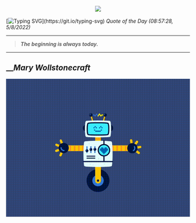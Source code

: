 <p align='center'><img src='https://komarev.com/ghpvc/?username=hungpurdie&label=Total+Vistors&color=brightgreen&style=plastic'></p> 

[![Typing SVG](https://readme-typing-svg.herokuapp.com?font=Press+Start+2P&color=C2F784&size=35&width=900&height=100&lines=Hello+World%2C+I'm+Hung+!)](https://git.io/typing-svg) 
 _Quote of the Day (08:57:28, 5/8/2022)_
___
>**_The beginning is always today._**
___

## __**_Mary Wollstonecraft_**

![RobotDance](src/assets/images/robot-dancing-dribble.gif?style=center)

